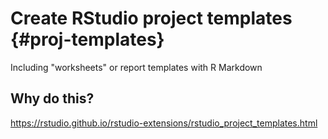 # Create RStudio project templates {#proj-templates}



Including "worksheets" or report templates with R Markdown 

## Why do this?

https://rstudio.github.io/rstudio-extensions/rstudio_project_templates.html
